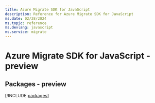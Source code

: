 ```yaml
---
title: Azure Migrate SDK for JavaScript
description: Reference for Azure Migrate SDK for JavaScript
ms.date: 02/28/2024
ms.topic: reference
ms.devlang: javascript
ms.service: migrate
---
```

# Azure Migrate SDK for JavaScript - preview
## Packages - preview
[!INCLUDE [packages](migrate-index.md)]